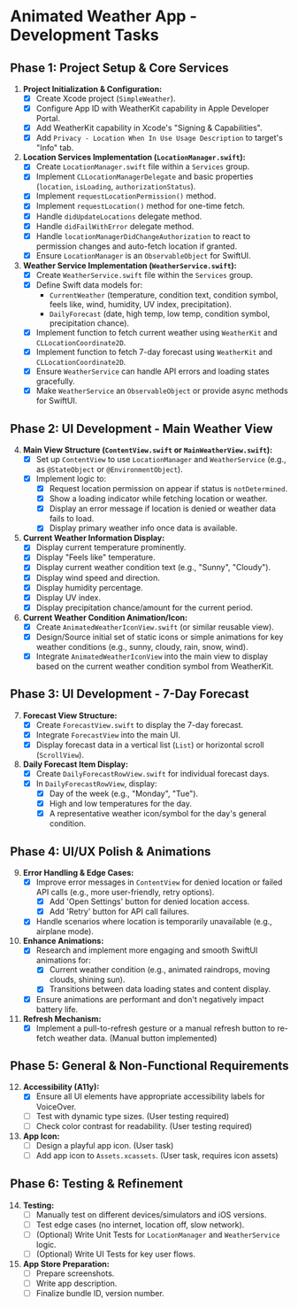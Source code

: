 # Animated Weather App - Development Tasks

## Phase 1: Project Setup & Core Services
1.  **Project Initialization & Configuration:**
    *   [x] Create Xcode project (`SimpleWeather`).
    *   [x] Configure App ID with WeatherKit capability in Apple Developer Portal.
    *   [x] Add WeatherKit capability in Xcode's "Signing & Capabilities".
    *   [x] Add `Privacy - Location When In Use Usage Description` to target's "Info" tab.
2.  **Location Services Implementation (`LocationManager.swift`):**
    *   [x] Create `LocationManager.swift` file within a `Services` group.
    *   [x] Implement `CLLocationManagerDelegate` and basic properties (`location`, `isLoading`, `authorizationStatus`).
    *   [x] Implement `requestLocationPermission()` method.
    *   [x] Implement `requestLocation()` method for one-time fetch.
    *   [x] Handle `didUpdateLocations` delegate method.
    *   [x] Handle `didFailWithError` delegate method.
    *   [x] Handle `locationManagerDidChangeAuthorization` to react to permission changes and auto-fetch location if granted.
    *   [x] Ensure `LocationManager` is an `ObservableObject` for SwiftUI.
3.  **Weather Service Implementation (`WeatherService.swift`):**
    *   [x] Create `WeatherService.swift` file within the `Services` group.
    *   [x] Define Swift data models for:
        *   `CurrentWeather` (temperature, condition text, condition symbol, feels like, wind, humidity, UV index, precipitation).
        *   `DailyForecast` (date, high temp, low temp, condition symbol, precipitation chance).
    *   [x] Implement function to fetch current weather using `WeatherKit` and `CLLocationCoordinate2D`.
    *   [x] Implement function to fetch 7-day forecast using `WeatherKit` and `CLLocationCoordinate2D`.
    *   [x] Ensure `WeatherService` can handle API errors and loading states gracefully.
    *   [x] Make `WeatherService` an `ObservableObject` or provide async methods for SwiftUI.

## Phase 2: UI Development - Main Weather View
4.  **Main View Structure (`ContentView.swift` or `MainWeatherView.swift`):**
    *   [x] Set up `ContentView` to use `LocationManager` and `WeatherService` (e.g., as `@StateObject` or `@EnvironmentObject`).
    *   [x] Implement logic to:
        *   [x] Request location permission on appear if status is `notDetermined`.
        *   [x] Show a loading indicator while fetching location or weather.
        *   [x] Display an error message if location is denied or weather data fails to load.
        *   [x] Display primary weather info once data is available.
5.  **Current Weather Information Display:**
    *   [x] Display current temperature prominently.
    *   [x] Display "Feels like" temperature.
    *   [x] Display current weather condition text (e.g., "Sunny", "Cloudy").
    *   [x] Display wind speed and direction.
    *   [x] Display humidity percentage.
    *   [x] Display UV index.
    *   [x] Display precipitation chance/amount for the current period.
6.  **Current Weather Condition Animation/Icon:**
    *   [x] Create `AnimatedWeatherIconView.swift` (or similar reusable view).
    *   [x] Design/Source initial set of static icons or simple animations for key weather conditions (e.g., sunny, cloudy, rain, snow, wind).
    *   [x] Integrate `AnimatedWeatherIconView` into the main view to display based on the current weather condition symbol from WeatherKit.

## Phase 3: UI Development - 7-Day Forecast
7.  **Forecast View Structure:**
    *   [x] Create `ForecastView.swift` to display the 7-day forecast.
    *   [x] Integrate `ForecastView` into the main UI.
    *   [x] Display forecast data in a vertical list (`List`) or horizontal scroll (`ScrollView`).
8.  **Daily Forecast Item Display:**
    *   [x] Create `DailyForecastRowView.swift` for individual forecast days.
    *   [x] In `DailyForecastRowView`, display:
        *   [x] Day of the week (e.g., "Monday", "Tue").
        *   [x] High and low temperatures for the day.
        *   [x] A representative weather icon/symbol for the day's general condition.

## Phase 4: UI/UX Polish & Animations
9.  **Error Handling & Edge Cases:**
    *   [x] Improve error messages in `ContentView` for denied location or failed API calls (e.g., more user-friendly, retry options).
        *   [x] Add 'Open Settings' button for denied location access.
        *   [x] Add 'Retry' button for API call failures.
    *   [x] Handle scenarios where location is temporarily unavailable (e.g., airplane mode).
10. **Enhance Animations:**
    *   [x] Research and implement more engaging and smooth SwiftUI animations for:
        *   [x] Current weather condition (e.g., animated raindrops, moving clouds, shining sun).
        *   [x] Transitions between data loading states and content display.
    *   [x] Ensure animations are performant and don't negatively impact battery life.
11. **Refresh Mechanism:**
    *   [x] Implement a pull-to-refresh gesture or a manual refresh button to re-fetch weather data. (Manual button implemented)

## Phase 5: General & Non-Functional Requirements
12. **Accessibility (A11y):**
    *   [x] Ensure all UI elements have appropriate accessibility labels for VoiceOver.
    *   [ ] Test with dynamic type sizes. (User testing required)
    *   [ ] Check color contrast for readability. (User testing required)
13. **App Icon:**
    *   [ ] Design a playful app icon. (User task)
    *   [ ] Add app icon to `Assets.xcassets`. (User task, requires icon assets)

## Phase 6: Testing & Refinement
14. **Testing:**
    *   [ ] Manually test on different devices/simulators and iOS versions.
    *   [ ] Test edge cases (no internet, location off, slow network).
    *   [ ] (Optional) Write Unit Tests for `LocationManager` and `WeatherService` logic.
    *   [ ] (Optional) Write UI Tests for key user flows.
15. **App Store Preparation:**
    *   [ ] Prepare screenshots.
    *   [ ] Write app description.
    *   [ ] Finalize bundle ID, version number.
